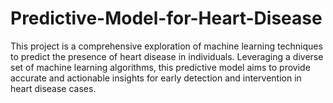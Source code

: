 # Predictive-Model-for-Heart-Disease
This project is a comprehensive exploration of machine learning techniques to predict the presence of heart disease in individuals. Leveraging a diverse set of machine learning algorithms, this predictive model aims to provide accurate and actionable insights for early detection and intervention in heart disease cases.
